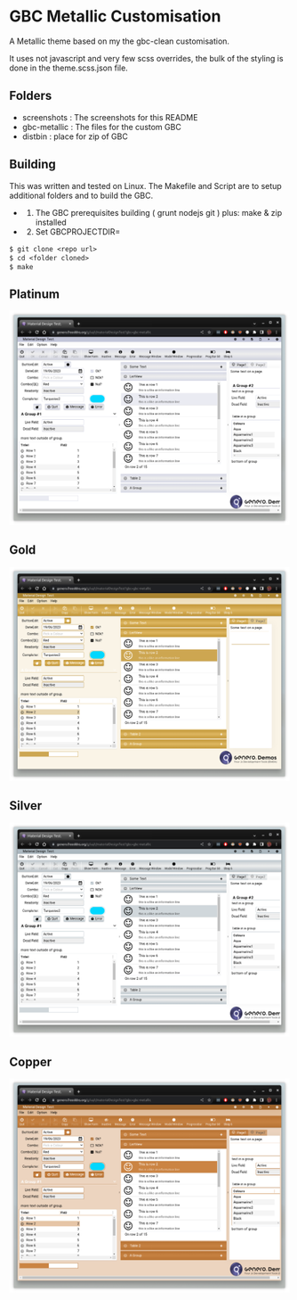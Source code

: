 # GBC Metallic Customisation

A Metallic theme based on my the gbc-clean customisation.

It uses not javascript and very few scss overrides, the bulk of the styling is done in the theme.scss.json file.

## Folders
* screenshots : The screenshots for this README
* gbc-metallic : The files for the custom GBC
* distbin : place for zip of GBC


## Building
This was written and tested on Linux. The Makefile and Script are to setup additional folders and to build the GBC.
* 1. The GBC prerequisites building ( grunt nodejs git ) plus: make & zip installed
* 2. Set GBCPROJECTDIR=<folder containing fjs-gbc project.zip file>
 
```
$ git clone <repo url>
$ cd <folder cloned>
$ make
```

## Platinum
![ss1](https://raw.githubusercontent.com/neilm-fourjs/gbc-metallic/main/screenshots/m0.png "SS1")

## Gold
![ss2](https://raw.githubusercontent.com/neilm-fourjs/gbc-metallic/main/screenshots/m1.png "SS2")

## Silver
![ss3](https://raw.githubusercontent.com/neilm-fourjs/gbc-metallic/main/screenshots/m2.png "SS3")

## Copper
![ss4](https://raw.githubusercontent.com/neilm-fourjs/gbc-metallic/main/screenshots/m3.png "SS4")


